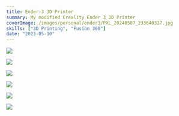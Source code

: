 ```yaml
---
title: Ender-3 3D Printer
summary: My modified Creality Ender 3 3D Printer
coverImage: /images/personal/ender3/PXL_20240507_233640327.jpg
skills: ["3D Printing", "Fusion 360"]
date: "2023-05-10"
---
```


![](/images/personal/ender3/PXL_20240507_233635122.jpg)

![](/images/personal/ender3/PXL_20240507_233534447.jpg)

![](/images/personal/ender3/PXL_20240507_233501480.jpg)

![](/images/personal/ender3/PXL_20240507_233647013.jpg)

![](/images/personal/ender3/IMG_20181201_083349.jpg)

![](/images/personal/ender3/IMG_20181201_112621.jpg)
